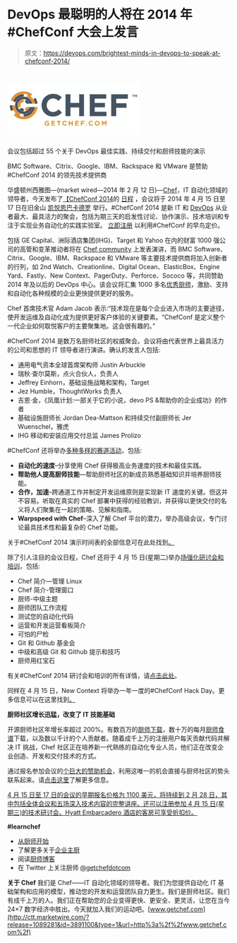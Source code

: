 # DevOps 最聪明的人将在 2014 年#ChefConf 大会上发言

> 原文：<https://devops.com/brightest-minds-in-devops-to-speak-at-chefconf-2014/>

# **[![chef](img/c203632a63e8ee3c3c0c932d22117d87.png)](https://devops.com/wp-content/uploads/2014/02/chef.jpg)**

会议包括超过 55 个关于 DevOps 最佳实践、持续交付和厨师技能的演示

BMC Software、Citrix、Google、IBM、Rackspace 和 VMware 是赞助#ChefConf 2014 的领先技术提供商

华盛顿州西雅图—(market wired—2014 年 2 月 12 日)—[Chef](http://ctt.marketwire.com/?release=1089281&id=3891031&type=1&url=http%3a%2f%2fwww.getchef.com%2f)，IT 自动化领域的领导者，今天发布了[【ChefConf 2014](http://ctt.marketwire.com/?release=1089281&id=3891037&type=1&url=http%3a%2f%2fchefconf.com%2f)的 [日程](http://ctt.marketwire.com/?release=1089281&id=3891034&type=1&url=http%3a%2f%2fchefconf2014.busyconf.com%2fschedule) ，会议将于 2014 年 4 月 15 日至 17 日在旧金山 [凯悦恩巴卡德罗](http://ctt.marketwire.com/?release=1089281&id=3891040&type=1&url=http%3a%2f%2fsanfranciscoregency.hyatt.com%2fhyatt%2fhotels-sanfranciscoregency%2findex.jsp%3fnull) 举行。#ChefConf 2014 是新 IT 和 [DevOps](http://ctt.marketwire.com/?release=1089281&id=3891043&type=1&url=http%3a%2f%2fwww.getchef.com%2fsolutions%2fdevops) 从业者最大、最具活力的聚会，包括为期三天的启发性讨论、协作演示、技术培训和专注于实现业务自动化的实践实验室。 [立即注册](http://ctt.marketwire.com/?release=1089281&id=3891046&type=1&url=http%3a%2f%2fchefconf.com%2f) 以利用#ChefConf 的早鸟定价。

包括 GE Capital、洲际酒店集团(IHG)、Target 和 Yahoo 在内的财富 1000 强公司的高管和变革推动者将在 [Chef community](http://ctt.marketwire.com/?release=1089281&id=3891049&type=1&url=http%3a%2f%2fcommunity.opscode.com%2f) 上发表演讲，而 BMC Software、Citrix、Google、IBM、Rackspace 和 VMware 等主要技术提供商将加入创新者的行列，如 2nd Watch、Creationline、Digital Ocean、ElasticBox、Engine Yard、Fastly、New Context、PagerDuty、Perforce、Sococo 等，共同赞助 2014 年及以后的 DevOps 中心。该会议将汇集 1000 多名[优秀厨师](http://ctt.marketwire.com/?release=1089281&id=3891052&type=1&url=http%3a%2f%2fwww.getchef.com%2fblog%2fcategory%2fawesome-chefs%2f)，激励、支持和自动化各种规模的企业更快提供更好的服务。

Chef 首席技术官 Adam Jacob 表示:“技术现在是每个企业进入市场的主要途径，使开发运维及自动化成为提供更好客户体验的关键要素。“ChefConf 是定义整个一代企业如何取悦客户的主要聚集地。这会很有趣的。”

#ChefConf 2014 是数万名厨师社区的权威聚会。会议将由代表世界上最具活力的公司和思想的 IT 领导者进行演讲。确认的发言人包括:

*   通用电气资本全球首席架构师 Justin Arbuckle
*   瑞秋·查尔莫斯，点火合伙人，负责人
*   Jeffrey Einhorn，基础设施战略和架构，Target
*   Jez Humble，ThoughtWorks 负责人
*   吉恩·金，《凤凰计划:一部关于它的小说，devo PS &帮助你的企业成功》的作者
*   基础设施厨师长 Jordan Dea-Mattson 和持续交付副厨师长 Jer Wuenschel，雅虎
*   IHG 移动和安装应用交付总监 James Prolizo

#ChefConf 还将举办[多种多样的赛道活动](http://ctt.marketwire.com/?release=1089281&id=3891055&type=1&url=http%3a%2f%2fchefconf2014.busyconf.com%2fschedule)，包括:

*   **自动化的速度**–分享使用 Chef 获得极高业务速度的技术和最佳实践。
*   **帮助他人提高厨师技能**—帮助厨师社区的新成员熟悉基础知识并培养厨师技能。
*   **合作，加速**–跨通道工作并制定开发运维原则是实现新 IT 速度的关键。但这并不容易。听取在真实的 Chef 部署中获得的经验教训，并获得以更快交付的名义将人们聚集在一起的策略、见解和指南。
*   **Warpspeed with Chef**–深入了解 Chef 平台的潜力，举办高级会议，专门讨论最具技术性和最复杂的 Chef 功能。

关于#ChefConf 2014 演示时间表的全部信息可在此处找到[。](http://ctt.marketwire.com/?release=1089281&id=3891058&type=1&url=http%3a%2f%2fchefconf2014.busyconf.com%2fschedule)

除了引人注目的会议日程，Chef 还将于 4 月 15 日(星期二)举办[场强化研讨会和培训](http://ctt.marketwire.com/?release=1089281&id=3891061&type=1&url=http%3a%2f%2fpages.getchef.com%2fchefconf-program.html)，包括:

*   Chef 简介—管理 Linux
*   Chef 简介-管理窗口
*   厨师-中级主题
*   厨师团队工作流程
*   测试您的自动化代码
*   运营和开发运营看板简介
*   可怕的尸检
*   Git 和 Github 基金会
*   中级和高级 Git 和 Github 提示和技巧
*   厨师用红宝石

有关#ChefConf 2014 研讨会和培训的所有详情，请[点击此处](http://ctt.marketwire.com/?release=1089281&id=3891064&type=1&url=http%3a%2f%2fpages.getchef.com%2fchefconf-program.html)。

同样在 4 月 15 日，New Context 将举办一年一度的#ChefConf Hack Day。更多信息可以在这里找到[。](http://ctt.marketwire.com/?release=1089281&id=3891067&type=1&url=http%3a%2f%2fchefconf2014.busyconf.com%2fschedule)

**厨师社区增长迅猛，改变了 IT 技能基础**

开源厨师社区年增长率超过 200%。有数百万的[厨师下载](http://ctt.marketwire.com/?release=1089281&id=3891073&type=1&url=https%3a%2f%2flearnchef.opscode.com%2f)，数十万的每月[厨师食谱](http://ctt.marketwire.com/?release=1089281&id=3891076&type=1&url=http%3a%2f%2fcommunity.opscode.com%2fcookbooks)下载，以及数以千计的个人贡献者。随着成千上万的注册用户每天贡献代码并解决 IT 挑战，Chef 社区正在培养新一代熟练的自动化专业人员，他们正在改变企业创造、开发和交付技术的方式。

通过报名参加会议的[个巨大的赞助机会](http://ctt.marketwire.com/?release=1089281&id=3891079&type=1&url=http%3a%2f%2fpages.getchef.com%2fchefconf_sponsorships.html)，利用这唯一的机会直接与厨师社区的势头联系起来。请[点击这里](http://ctt.marketwire.com/?release=1089281&id=3891082&type=1&url=http%3a%2f%2fpages.getchef.com%2fchefconf_sponsorships.html)了解更多信息。

[4 月 15 日至 17 日的会议的早期报名价格为 1100 美元，将持续到 2 月 28 日，其中包括全体会议和五场深入技术内容的完整讲座。还可以注册参加 4 月 15 日(星期三)的技术研讨会。Hyatt Embarcadero 酒店的客房可享受折扣价。](http://ctt.marketwire.com/?release=1089281&id=3891085&type=1&url=https%3a%2f%2fchefconf2014.busyconf.com%2fbookings%2fnew)

**#learnchef**

*   [从厨师开始](http://ctt.marketwire.com/?release=1089281&id=3891088&type=1&url=http%3a%2f%2flearnchef.opscode.com%2f)
*   了解更多关于[企业主厨](http://ctt.marketwire.com/?release=1089281&id=3891091&type=1&url=http%3a%2f%2fwww.getchef.com%2fenterprise-chef%2f)
*   阅读[厨师博客](http://ctt.marketwire.com/?release=1089281&id=3891094&type=1&url=http%3a%2f%2fwww.getchef.com%2fblog%2f)
*   在 Twitter 上关注厨师 [@getchefdotcom](http://ctt.marketwire.com/?release=1089281&id=3891097&type=1&url=https%3a%2f%2ftwitter.com%2fgetchefdotcom)

**关于 Chef** 我们是 Chef——IT 自动化领域的领导者。我们为您提供自动化 IT 基础架构和应用的模型，推动您的开发和运营团队自力更生。我们是厨师社区。我们有成千上万的人。我们正在帮助您的企业变得更快、更安全、更灵活，让您在当今 24×7 数字经济中胜出。今天就加入我们的运动吧。[www.getchef.com](http://ctt.marketwire.com/?release=1089281&id=3891100&type=1&url=http%3a%2f%2fwww.getchef.com%2f)